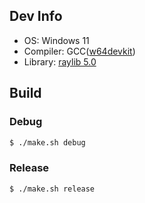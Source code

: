 ## Dev Info
- OS: Windows 11
- Compiler: GCC([w64devkit](https://github.com/skeeto/w64devkit))
- Library: [raylib 5.0](https://github.com/raysan5/raylib)

## Build

### Debug
```sh
$ ./make.sh debug
```
### Release
```sh
$ ./make.sh release
```

